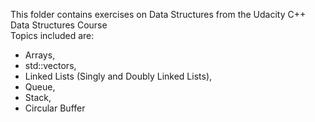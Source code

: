 This folder contains exercises on Data Structures from the Udacity C++ Data Structures Course \
Topics included are: 
- Arrays,
- std::vectors,
- Linked Lists (Singly and Doubly Linked Lists),
- Queue,
- Stack,
- Circular Buffer
